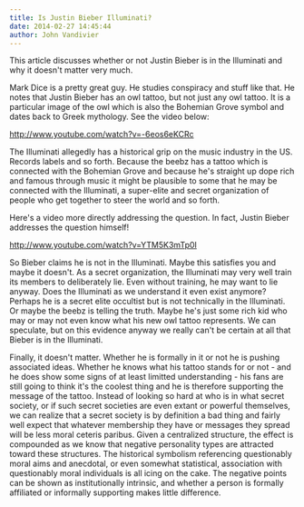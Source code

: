 ```yaml
---
title: Is Justin Bieber Illuminati?
date: 2014-02-27 14:45:44
author: John Vandivier
---
```




This article discusses whether or not Justin Bieber is in the Illuminati and why it doesn't matter very much.

Mark Dice is a pretty great guy. He studies conspiracy and stuff like that. He notes that Justin Bieber has an owl tattoo, but not just any owl tattoo. It is a particular image of the owl which is also the Bohemian Grove symbol and dates back to Greek mythology. See the video below:

http://www.youtube.com/watch?v=-6eos6eKCRc

The Illuminati allegedly has a historical grip on the music industry in the US. Records labels and so forth. Because the beebz has a tattoo which is connected with the Bohemian Grove and because he's straight up dope rich and famous through music it might be plausible to some that he may be connected with the Illuminati, a super-elite and secret organization of people who get together to steer the world and so forth.

Here's a video more directly addressing the question. In fact, Justin Bieber addresses the question himself!

http://www.youtube.com/watch?v=YTM5K3mTp0I

So Bieber claims he is not in the Illuminati. Maybe this satisfies you and maybe it doesn't. As a secret organization, the Illuminati may very well train its members to deliberately lie. Even without training, he may want to lie anyway. Does the Illuminati as we understand it even exist anymore? Perhaps he is a secret elite occultist but is not technically in the Illuminati. Or maybe the beebz is telling the truth. Maybe he's just some rich kid who may or may not even know what his new owl tattoo represents. We can speculate, but on this evidence anyway we really can't be certain at all that Bieber is in the Illuminati.

Finally, it doesn't matter. Whether he is formally in it or not he is pushing associated ideas. Whether he knows what his tattoo stands for or not - and he does show some signs of at least limitted understanding - his fans are still going to think it's the coolest thing and he is therefore supporting the message of the tattoo. Instead of looking so hard at who is in what secret society, or if such secret societies are even extant or powerful themselves, we can realize that a secret society is by definition a bad thing and fairly well expect that whatever membership they have or messages they spread will be less moral ceteris paribus. Given a centralized structure, the effect is compounded as we know that negative personality types are attracted toward these structures. The historical symbolism referencing questionably moral aims and anecdotal, or even somewhat statistical, association with questionably moral individuals is all icing on the cake. The negative points can be shown as institutionally intrinsic, and whether a person is formally affiliated or informally supporting makes little difference.